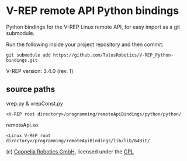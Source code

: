 V-REP remote API Python bindings
===

Python bindings for the V-REP Linux remote API, for easy import as a git submodule.


Run the following inside your project repository and then commit:
```
git submodule add https://github.com/TalosRobotics/V-REP_Python-bindings.git
```

V-REP version: 3.4.0 (rev. 1)

source paths
---
vrep.py & vrepConst.py
```
<V-REP root directory>/programming/remoteApiBindings/python/python/
```

remoteApi.so
```
<Linux V-REP root directory>/programming/remoteApiBindings/lib/lib/64Bit/
```

(c) [Coppelia Robotics GmbH](http://www.coppeliarobotics.com/), licensed under the [GPL](GPL.txt)
